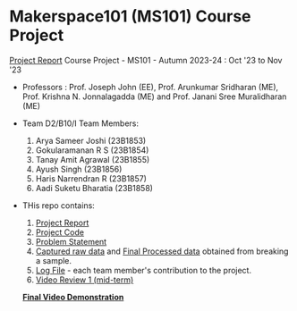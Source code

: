 # Makerspace101 (MS101) Course Project 
[Project Report](https://github.com/ramanan849/Makerspace101_UTM_Monster/blob/47e68d466ecf8d2956a00e4f3acc10e7f7961b5e/B10_I_Project_report.pdf)
Course Project - MS101 - Autumn 2023-24 : Oct '23 to Nov '23
- Professors : Prof. Joseph John (EE), Prof. Arunkumar Sridharan (ME), Prof. Krishna N. Jonnalagadda (ME) and Prof. Janani Sree Muralidharan (ME)
- Team D2/B10/I
  Team Members:
  1. Arya Sameer Joshi (23B1853)
  2. Gokularamanan R S (23B1854)
  3. Tanay Amit Agrawal (23B1855)
  4. Ayush Singh (23B1856)
  5. Haris Narrendran R (23B1857)
  6. Aadi Suketu Bharatia (23B1858)
- THis repo contains:
  1. [Project Report](https://github.com/ramanan849/Makerspace101_UTM_Monster/blob/47e68d466ecf8d2956a00e4f3acc10e7f7961b5e/B10_I_Project_report.pdf)
  2. [Project Code](https://github.com/ramanan849/Makerspace101_UTM_Monster/blob/47e68d466ecf8d2956a00e4f3acc10e7f7961b5e/Final_as_of_6_11.ino)
  3. [Problem Statement](https://github.com/ramanan849/Makerspace101_UTM_Monster/blob/47e68d466ecf8d2956a00e4f3acc10e7f7961b5e/Project_Updated_26October2023.pdf)
  4. [Captured raw data](https://github.com/ramanan849/Makerspace101_UTM_Monster/blob/47e68d466ecf8d2956a00e4f3acc10e7f7961b5e/CoolTerm%20Capture%202023-11-10%2010-01-46.csv) and [Final Processed data](https://github.com/ramanan849/Makerspace101_UTM_Monster/blob/47e68d466ecf8d2956a00e4f3acc10e7f7961b5e/Final_processed%20data.pdf) obtained from breaking a sample.
  5. [Log File](https://github.com/ramanan849/Makerspace101_UTM_Monster/blob/47e68d466ecf8d2956a00e4f3acc10e7f7961b5e/MS%20101%20log%20file%20-%20detailed.pdf) - each team member's contribution to the project.
  6. [Video Review 1 (mid-term)](https://github.com/ramanan849/Makerspace101_UTM_Monster/blob/47e68d466ecf8d2956a00e4f3acc10e7f7961b5e/Review%201%20Video%20-%20Copy%20of%20B10%20I%20DH%20Final%20Review%201%20Handbraked.mp4)
  
  **[Final Video Demonstration](https://youtu.be/UxlTlBXdOjU)**
